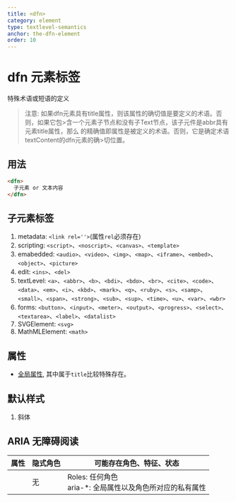 ```yaml
---
title: <dfn>
category: element
type: textlevel-semantics
anchor: the-dfn-element
order: 10
---
```


# dfn 元素标签

特殊术语或短语的定义

>注意:
>如果dfn元素具有title属性，则该属性的确切值是要定义的术语。否则，如果它包>含一个元素子节点和没有子Text节点，该子元件是abbr具有元素title属性，那么
>的精确值即属性是被定义的术语。否则，它是确定术语textContent的dfn元素的确>切位置。

## 用法

```html
<dfn>
  子元素 or 文本内容
</dfn>
```

## 子元素标签

1. metadata: `<link rel=''>`(属性`rel`必须存在)
1. scripting: `<script>`、`<noscript>`、`<canvas>`、`<template>`
1. emabedded: `<audio>`、`<video>`、`<img>`、`<map>`、`<iframe>`、`<embed>`、`<object>`、`<picture>`
1. edit: `<ins>`、`<del>`
1. textLevel: `<a>`、`<abbr>`、`<b>`、`<bdi>`、`<bdo>`、`<br>`、`<cite>`、`<code>`、`<data>`、`<em>`、`<i>`、`<kbd>`、`<mark>`、`<q>`、`<ruby>`、`<s>`、`<samp>`、`<small>`、`<span>`、`<strong>`、`<sub>`、`<sup>`、`<time>`、`<u>`、`<var>`、`<wbr>`
1. forms: `<button>`、`<input>`、`<meter>`、`<output>`、`<progress>`、`<select>`、`<textarea>`、`<label>`、`<datalist>`
1. SVGElement: `<svg>`
1. MathMLElement: `<math>`

## 属性

* [全局属性](/front-end/HTML/attribute#anchor-全局属性), 其中属于`title`比较特殊存在。

## 默认样式

1. 斜体

## ARIA 无障碍阅读

| 属性 | 隐式角色 | 可能存在角色、特征、状态 |
| ---- | ---- | ---- |
| | 无 | Roles: 任何角色 <br> aria-*: 全局属性以及角色所对应的私有属性 |
